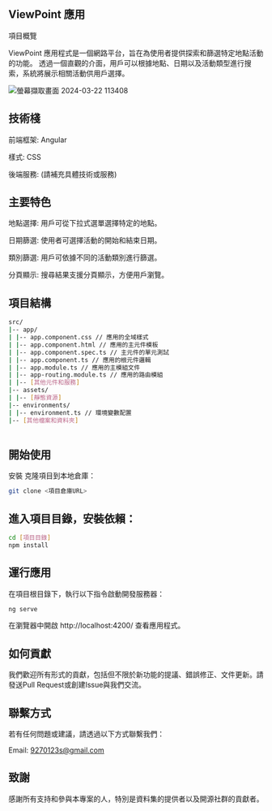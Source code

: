 ## ViewPoint 應用

項目概覽

ViewPoint 應用程式是一個網路平台，旨在為使用者提供探索和篩選特定地點活動的功能。 透過一個直觀的介面，用戶可以根據地點、日期以及活動類型進行搜索，系統將展示相關活動供用戶選擇。

![螢幕擷取畫面 2024-03-22 113408](https://github.com/9270123a/ViewPoints/assets/157206678/d0c5353a-e386-4247-82dd-f0b484ba568f)



## 技術棧

前端框架: Angular

樣式: CSS

後端服務: (請補充具體技術或服務)


## 主要特色


地點選擇: 用戶可從下拉式選單選擇特定的地點。

日期篩選: 使用者可選擇活動的開始和結束日期。

類別篩選: 用戶可依據不同的活動類別進行篩選。

分頁顯示: 搜尋結果支援分頁顯示，方便用戶瀏覽。


## 項目結構


```bash
src/
|-- app/
| |-- app.component.css // 應用的全域樣式
| |-- app.component.html // 應用的主元件模板
| |-- app.component.spec.ts // 主元件的單元測試
| |-- app.component.ts // 應用的根元件邏輯
| |-- app.module.ts // 應用的主模組文件
| |-- app-routing.module.ts // 應用的路由模組
| |-- [其他元件和服務]
|-- assets/
| |-- [靜態資源]
|-- environments/
| |-- environment.ts // 環境變數配置
|-- [其他檔案和資料夾]



```


## 開始使用

安裝
克隆項目到本地倉庫：

```bash
git clone <項目倉庫URL>


```
## 進入項目目錄，安裝依賴：

```bash
cd [項目目錄]
npm install

```
## 運行應用
在項目根目錄下，執行以下指令啟動開發服務器：


```bash
ng serve


```
在瀏覽器中開啟 http://localhost:4200/ 查看應用程式。
## 如何貢獻
我們歡迎所有形式的貢獻，包括但不限於新功能的提議、錯誤修正、文件更新。請發送Pull Request或創建Issue與我們交流。

## 聯繫方式
若有任何問題或建議，請透過以下方式聯繫我們：

Email: 9270123s@gmail.com

## 致謝
感謝所有支持和參與本專案的人，特別是資料集的提供者以及開源社群的貢獻者。
